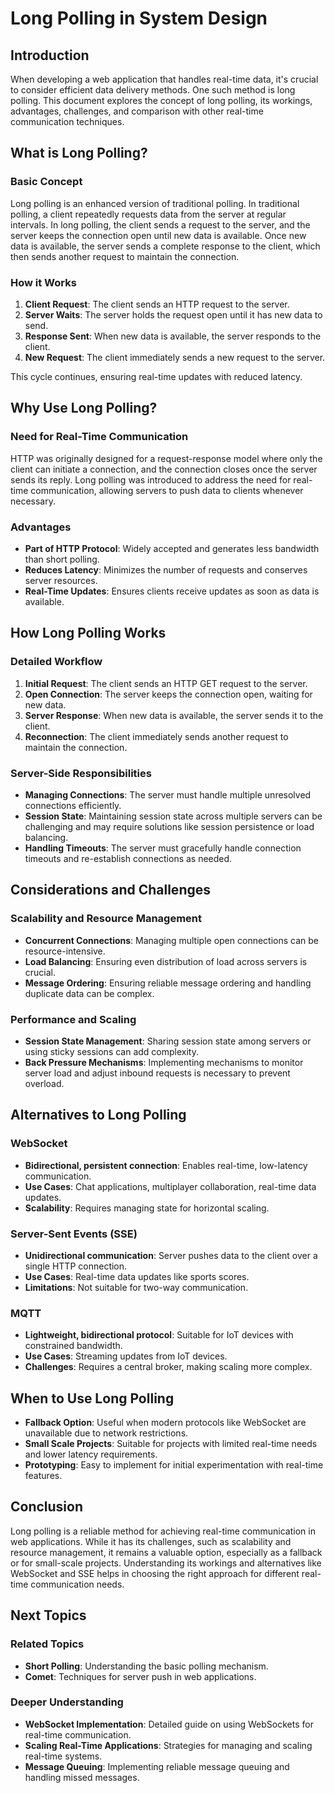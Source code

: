 # Long Polling in System Design

## Introduction

When developing a web application that handles real-time data, it's crucial to consider efficient data delivery methods. One such method is long polling. This document explores the concept of long polling, its workings, advantages, challenges, and comparison with other real-time communication techniques.

## What is Long Polling?

### Basic Concept

Long polling is an enhanced version of traditional polling. In traditional polling, a client repeatedly requests data from the server at regular intervals. In long polling, the client sends a request to the server, and the server keeps the connection open until new data is available. Once new data is available, the server sends a complete response to the client, which then sends another request to maintain the connection.

### How it Works

1. **Client Request**: The client sends an HTTP request to the server.
2. **Server Waits**: The server holds the request open until it has new data to send.
3. **Response Sent**: When new data is available, the server responds to the client.
4. **New Request**: The client immediately sends a new request to the server.

This cycle continues, ensuring real-time updates with reduced latency.

## Why Use Long Polling?

### Need for Real-Time Communication

HTTP was originally designed for a request-response model where only the client can initiate a connection, and the connection closes once the server sends its reply. Long polling was introduced to address the need for real-time communication, allowing servers to push data to clients whenever necessary.

### Advantages

- **Part of HTTP Protocol**: Widely accepted and generates less bandwidth than short polling.
- **Reduces Latency**: Minimizes the number of requests and conserves server resources.
- **Real-Time Updates**: Ensures clients receive updates as soon as data is available.

## How Long Polling Works

### Detailed Workflow

1. **Initial Request**: The client sends an HTTP GET request to the server.
2. **Open Connection**: The server keeps the connection open, waiting for new data.
3. **Server Response**: When new data is available, the server sends it to the client.
4. **Reconnection**: The client immediately sends another request to maintain the connection.

### Server-Side Responsibilities

- **Managing Connections**: The server must handle multiple unresolved connections efficiently.
- **Session State**: Maintaining session state across multiple servers can be challenging and may require solutions like session persistence or load balancing.
- **Handling Timeouts**: The server must gracefully handle connection timeouts and re-establish connections as needed.

## Considerations and Challenges

### Scalability and Resource Management

- **Concurrent Connections**: Managing multiple open connections can be resource-intensive.
- **Load Balancing**: Ensuring even distribution of load across servers is crucial.
- **Message Ordering**: Ensuring reliable message ordering and handling duplicate data can be complex.

### Performance and Scaling

- **Session State Management**: Sharing session state among servers or using sticky sessions can add complexity.
- **Back Pressure Mechanisms**: Implementing mechanisms to monitor server load and adjust inbound requests is necessary to prevent overload.

## Alternatives to Long Polling

### WebSocket

- **Bidirectional, persistent connection**: Enables real-time, low-latency communication.
- **Use Cases**: Chat applications, multiplayer collaboration, real-time data updates.
- **Scalability**: Requires managing state for horizontal scaling.

### Server-Sent Events (SSE)

- **Unidirectional communication**: Server pushes data to the client over a single HTTP connection.
- **Use Cases**: Real-time data updates like sports scores.
- **Limitations**: Not suitable for two-way communication.

### MQTT

- **Lightweight, bidirectional protocol**: Suitable for IoT devices with constrained bandwidth.
- **Use Cases**: Streaming updates from IoT devices.
- **Challenges**: Requires a central broker, making scaling more complex.

## When to Use Long Polling

- **Fallback Option**: Useful when modern protocols like WebSocket are unavailable due to network restrictions.
- **Small Scale Projects**: Suitable for projects with limited real-time needs and lower latency requirements.
- **Prototyping**: Easy to implement for initial experimentation with real-time features.

## Conclusion

Long polling is a reliable method for achieving real-time communication in web applications. While it has its challenges, such as scalability and resource management, it remains a valuable option, especially as a fallback or for small-scale projects. Understanding its workings and alternatives like WebSocket and SSE helps in choosing the right approach for different real-time communication needs.

## Next Topics

### Related Topics

- **Short Polling**: Understanding the basic polling mechanism.
- **Comet**: Techniques for server push in web applications.

### Deeper Understanding

- **WebSocket Implementation**: Detailed guide on using WebSockets for real-time communication.
- **Scaling Real-Time Applications**: Strategies for managing and scaling real-time systems.
- **Message Queuing**: Implementing reliable message queuing and handling missed messages.